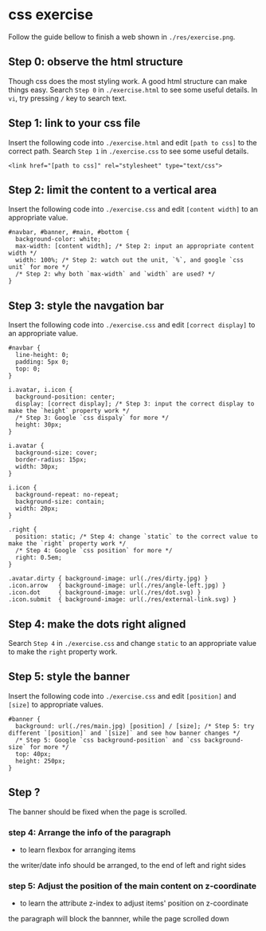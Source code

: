 # css exercise

Follow the guide bellow to finish a web shown in `./res/exercise.png`.

## Step 0: observe the html structure

Though css does the most styling work. A good html structure can make things easy. Search `Step 0` in `./exercise.html` to see some useful details. In `vi`, try pressing `/` key to search text.

## Step 1: link to your css file

Insert the following code into `./exercise.html` and edit `[path to css]` to the correct path. Search `Step 1` in `./exercise.css` to see some useful details.

```
<link href="[path to css]" rel="stylesheet" type="text/css">
```

## Step 2: limit the content to a vertical area

Insert the following code into `./exercise.css` and edit `[content width]` to an appropriate value.

```
#navbar, #banner, #main, #bottom {
  background-color: white;
  max-width: [content width]; /* Step 2: input an appropriate content width */
  width: 100%; /* Step 2: watch out the unit, `%`, and google `css unit` for more */
  /* Step 2: why both `max-width` and `width` are used? */
}
```

## Step 3: style the navgation bar

Insert the following code into `./exercise.css` and edit `[correct display]` to an appropriate value.

```
#navbar {
  line-height: 0;
  padding: 5px 0;
  top: 0;
}

i.avatar, i.icon {
  background-position: center;
  display: [correct display]; /* Step 3: input the correct display to make the `height` property work */
  /* Step 3: Google `css dispaly` for more */
  height: 30px;
}

i.avatar {
  background-size: cover;
  border-radius: 15px;
  width: 30px;
}

i.icon {
  background-repeat: no-repeat;
  background-size: contain;
  width: 20px;
}

.right {
  position: static; /* Step 4: change `static` to the correct value to make the `right` property work */
  /* Step 4: Google `css position` for more */
  right: 0.5em;
}

.avatar.dirty { background-image: url(./res/dirty.jpg) }
.icon.arrow   { background-image: url(./res/angle-left.jpg) }
.icon.dot     { background-image: url(./res/dot.svg) }
.icon.submit  { background-image: url(./res/external-link.svg) }
```

## Step 4: make the dots right aligned

Search `Step 4` in `./exercise.css` and change `static` to an appropriate value to make the `right` property work.

## Step 5: style the banner

Insert the following code into `./exercise.css` and edit `[position]` and `[size]` to appropriate values.

```
#banner {
  background: url(./res/main.jpg) [position] / [size]; /* Step 5: try different `[position]` and `[size]` and see how banner changes */
  /* Step 5: Google `css background-position` and `css background-size` for more */
  top: 40px;
  height: 250px;
}
```

## Step ?

The banner should be fixed when the page is scrolled.

### step 4: Arrange the info of the paragraph
* to learn flexbox for arranging items

the writer/date info should be arranged, to the
end of left and right sides

### step 5: Adjust the position of the main content on z-coordinate
* to learn the attribute z-index to adjust items' position on z-coordinate

the paragraph will block the bannner, while the
page scrolled down
